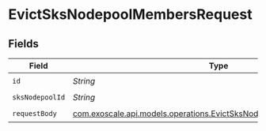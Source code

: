 # EvictSksNodepoolMembersRequest


## Fields

| Field                                                                                                                                  | Type                                                                                                                                   | Required                                                                                                                               | Description                                                                                                                            |
| -------------------------------------------------------------------------------------------------------------------------------------- | -------------------------------------------------------------------------------------------------------------------------------------- | -------------------------------------------------------------------------------------------------------------------------------------- | -------------------------------------------------------------------------------------------------------------------------------------- |
| `id`                                                                                                                                   | *String*                                                                                                                               | :heavy_check_mark:                                                                                                                     | N/A                                                                                                                                    |
| `sksNodepoolId`                                                                                                                        | *String*                                                                                                                               | :heavy_check_mark:                                                                                                                     | N/A                                                                                                                                    |
| `requestBody`                                                                                                                          | [com.exoscale.api.models.operations.EvictSksNodepoolMembersRequestBody](../../models/operations/EvictSksNodepoolMembersRequestBody.md) | :heavy_check_mark:                                                                                                                     | N/A                                                                                                                                    |